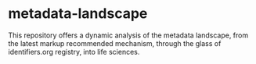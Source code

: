 # metadata-landscape
This repository offers a dynamic analysis of the metadata landscape, from the latest markup recommended mechanism, through the glass of identifiers.org registry, into life sciences.

